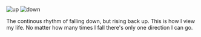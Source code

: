 ![up](https://i.imgur.com/LkuipAQ.jpg)
![down](https://i.imgur.com/eIBm7NT.jpg)

The continous rhythm of falling down, but rising back up. This is how I view my life. No matter how many times I fall there's only one direction I can go.
